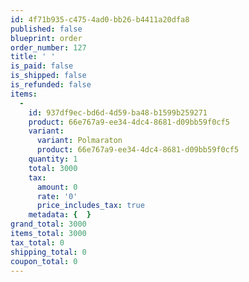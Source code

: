```yaml
---
id: 4f71b935-c475-4ad0-bb26-b4411a20dfa8
published: false
blueprint: order
order_number: 127
title: ' '
is_paid: false
is_shipped: false
is_refunded: false
items:
  -
    id: 937df9ec-bd6d-4d59-ba48-b1599b259271
    product: 66e767a9-ee34-4dc4-8681-d09bb59f0cf5
    variant:
      variant: Polmaraton
      product: 66e767a9-ee34-4dc4-8681-d09bb59f0cf5
    quantity: 1
    total: 3000
    tax:
      amount: 0
      rate: '0'
      price_includes_tax: true
    metadata: {  }
grand_total: 3000
items_total: 3000
tax_total: 0
shipping_total: 0
coupon_total: 0
---
```

